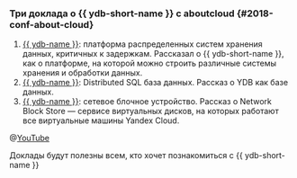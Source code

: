 ###  Три доклада о {{ ydb-short-name }} с aboutcloud {#2018-conf-about-cloud}
1. [{{ ydb-name }}](https://youtu.be/Kr6WIYPts8I?t=8558): платформа распределенных систем хранения данных, критичных к задержкам. Рассказал о {{ ydb-short-name }}, как о платформе, на которой можно строить различные системы хранения и обработки данных.
2. [{{ ydb-name }}](https://youtu.be/Kr6WIYPts8I?t=10550): Distributed SQL база данных. Рассказ о YDB как базе данных.
3. [{{ ydb-name }}](https://youtu.be/Kr6WIYPts8I?t=12861): сетевое блочное устройство. Рассказ о Network Block Store — сервисе виртуальных дисков, на которых работают все виртуальные машины Yandex Cloud.

@[YouTube](https://www.youtube.com/watch?v=Kr6WIYPts8I)

Доклады будут полезны всем, кто хочет познакомиться с {{ ydb-short-name }}